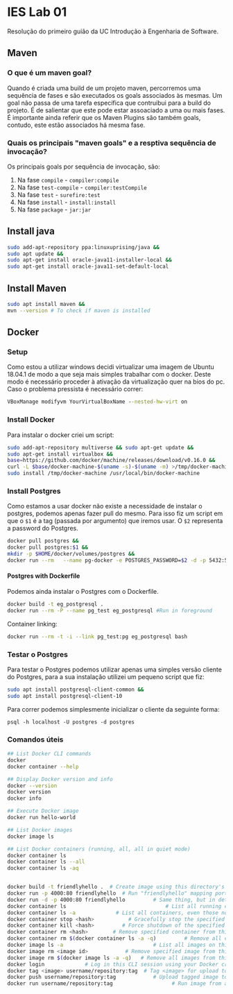 # IES Lab 01

Resolução do primeiro guião da UC Introdução à Engenharia de Software.

## Maven
### O que é um maven goal?

Quando é criada uma build de um projeto maven, percorremos uma sequência de fases e são executados os goals associados às mesmas. Um goal não passa de uma tarefa específica que contruibui para a build do projeto. É de salientar que este pode estar assoaciado a uma ou mais fases.
É importante ainda referir que os Maven Plugins são também goals, contudo, este estão associados há mesma fase.

### Quais os principais "maven goals" e a resptiva sequência de invocação?
Os principais goals por sequência de invocação, são:

1. Na fase `compile` - `compiler:compile`
2. Na fase `test-compile` - `compiler:testCompile`
3. Na fase `test` - `surefire:test`
4. Na fase `install` - `install:install`
5. Na fase `package` - `jar:jar`

## Install java
```bash
sudo add-apt-repository ppa:linuxuprising/java &&
sudo apt update &&
sudo apt-get install oracle-java11-installer-local &&
sudo apt-get install oracle-java11-set-default-local
```

## Install Maven
```bash
sudo apt install maven &&
mvn --version # To check if maven is installed
```

## Docker
### Setup
Como estou a utilizar windows decidi virtualizar uma imagem de Ubuntu 18.04.1 de modo a que seja mais simples trabalhar com o docker.
Deste modo é necessário proceder à ativação da virtualização quer na bios do pc. Caso o problema pressista é necessário correr:
```cmd
VBoxManage modifyvm YourVirtualBoxName --nested-hw-virt on
```
### Install Docker

Para instalar o docker criei um script:
```bash
sudo add-apt-repository multiverse && sudo apt-get update &&
sudo apt-get install virtualbox &&
base=https://github.com/docker/machine/releases/download/v0.16.0 &&
curl -L $base/docker-machine-$(uname -s)-$(uname -m) >/tmp/docker-machine &&
sudo install /tmp/docker-machine /usr/local/bin/docker-machine
```
### Install Postgres
Como estamos a usar docker não existe a necessidade de instalar o postgres, podemos apenas fazer pull do mesmo. Para isso fiz um script em que o `$1` é a tag (passada por argumento) que iremos usar. O `$2` representa a password do Postgres.
```bash
docker pull postgres &&
docker pull postgres:$1 &&
mkdir -p $HOME/docker/volumes/postgres &&
docker run --rm   --name pg-docker -e POSTGRES_PASSWORD=$2 -d -p 5432:5432 -v $HOME/docker/volumes/postgres:/var/lib/postgresql/data  postgres
```

#### Postgres with Dockerfile

Podemos ainda instalar o Postgres com o Dockerfile.

```bash
docker build -t eg_postgresql .
docker run --rm -P --name pg_test eg_postgresql #Run in foreground
```
Container linking: 
```bash
docker run --rm -t -i --link pg_test:pg eg_postgresql bash
```


### Testar o Postgres
Para testar o Postgres podemos utilizar apenas uma simples versão cliente do Postgres, para a sua instalação utilizei um pequeno script que fiz:
```bash
sudo apt install postgresql-client-common &&
sudo apt install postgresql-client-10
```

Para correr podemos simplesmente inicializar o cliente da seguinte forma:
```shell
psql -h localhost -U postgres -d postgres
```

### Comandos úteis
```bash
## List Docker CLI commands
docker
docker container --help

## Display Docker version and info
docker --version
docker version
docker info

## Execute Docker image
docker run hello-world

## List Docker images
docker image ls

## List Docker containers (running, all, all in quiet mode)
docker container ls
docker container ls --all
docker container ls -aq


docker build -t friendlyhello .  # Create image using this directory's Dockerfile
docker run -p 4000:80 friendlyhello  # Run "friendlyhello" mapping port 4000 to 80
docker run -d -p 4000:80 friendlyhello         # Same thing, but in detached mode
docker container ls                                # List all running containers
docker container ls -a             # List all containers, even those not running
docker container stop <hash>           # Gracefully stop the specified container
docker container kill <hash>         # Force shutdown of the specified container
docker container rm <hash>        # Remove specified container from this machine
docker container rm $(docker container ls -a -q)         # Remove all containers
docker image ls -a                             # List all images on this machine
docker image rm <image id>            # Remove specified image from this machine
docker image rm $(docker image ls -a -q)   # Remove all images from this machine
docker login             # Log in this CLI session using your Docker credentials
docker tag <image> username/repository:tag  # Tag <image> for upload to registry
docker push username/repository:tag            # Upload tagged image to registry
docker run username/repository:tag                   # Run image from a registry
```
